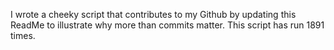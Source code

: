 I wrote a cheeky script that contributes to my Github by updating this ReadMe to illustrate why more than commits matter. This script has run 1891 times.